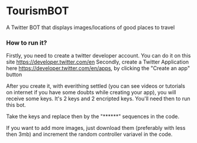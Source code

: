 # TourismBOT
A Twitter BOT that displays images/locations of good places to travel

### How to run it?
Firstly, you need to create a twitter developer account. You can do it on this site https://developer.twitter.com/en
Secondly, create a Twitter Application here https://developer.twitter.com/en/apps, by clicking the "Create an app" button

After you create it, with everithing settled (you can see videos or tutorials on internet if you have some doubts while creating your app), you will receive some keys. It's 2 keys and 2 encripted keys. You'll need then to run this bot.

Take the keys and replace then by the "******" sequences in the code.

If you want to add more images, just download them (preferably with less then 3mb) and increment the random controller variavel in the code.
